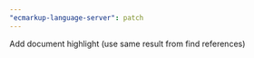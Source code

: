 ```yaml
---
"ecmarkup-language-server": patch
---
```


Add document highlight (use same result from find references)
